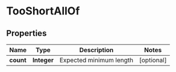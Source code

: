 

# TooShortAllOf

## Properties

Name | Type | Description | Notes
------------ | ------------- | ------------- | -------------
**count** | **Integer** | Expected minimum length |  [optional]



